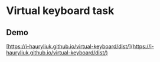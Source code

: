 # Virtual keyboard task
## Demo
[https://i-hauryliuk.github.io/virtual-keyboard/dist/](https://i-hauryliuk.github.io/virtual-keyboard/dist/)
